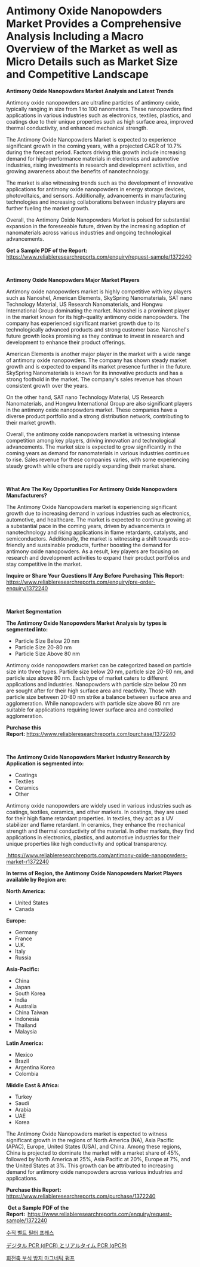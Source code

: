 <p><h1>Antimony Oxide Nanopowders Market Provides a Comprehensive Analysis Including a Macro Overview of the Market as well as Micro Details such as Market Size and Competitive Landscape</h1></p><p><strong>Antimony Oxide Nanopowders Market Analysis and Latest Trends</strong></p>
<p><p>Antimony oxide nanopowders are ultrafine particles of antimony oxide, typically ranging in size from 1 to 100 nanometers. These nanopowders find applications in various industries such as electronics, textiles, plastics, and coatings due to their unique properties such as high surface area, improved thermal conductivity, and enhanced mechanical strength.</p><p>The Antimony Oxide Nanopowders Market is expected to experience significant growth in the coming years, with a projected CAGR of 10.7% during the forecast period. Factors driving this growth include increasing demand for high-performance materials in electronics and automotive industries, rising investments in research and development activities, and growing awareness about the benefits of nanotechnology.</p><p>The market is also witnessing trends such as the development of innovative applications for antimony oxide nanopowders in energy storage devices, photovoltaics, and sensors. Additionally, advancements in manufacturing technologies and increasing collaborations between industry players are further fueling the market growth.</p><p>Overall, the Antimony Oxide Nanopowders Market is poised for substantial expansion in the foreseeable future, driven by the increasing adoption of nanomaterials across various industries and ongoing technological advancements.</p></p>
<p><strong>Get a Sample PDF of the Report:&nbsp;</strong> <a href="https://www.reliableresearchreports.com/enquiry/request-sample/1372240">https://www.reliableresearchreports.com/enquiry/request-sample/1372240</a></p>
<p>&nbsp;</p>
<p><strong>Antimony Oxide Nanopowders Major Market Players</strong></p>
<p><p>Antimony oxide nanopowders market is highly competitive with key players such as Nanoshel, American Elements, SkySpring Nanomaterials, SAT nano Technology Material, US Research Nanomaterials, and Hongwu International Group dominating the market. Nanoshel is a prominent player in the market known for its high-quality antimony oxide nanopowders. The company has experienced significant market growth due to its technologically advanced products and strong customer base. Nanoshel's future growth looks promising as they continue to invest in research and development to enhance their product offerings.</p><p>American Elements is another major player in the market with a wide range of antimony oxide nanopowders. The company has shown steady market growth and is expected to expand its market presence further in the future. SkySpring Nanomaterials is known for its innovative products and has a strong foothold in the market. The company's sales revenue has shown consistent growth over the years.</p><p>On the other hand, SAT nano Technology Material, US Research Nanomaterials, and Hongwu International Group are also significant players in the antimony oxide nanopowders market. These companies have a diverse product portfolio and a strong distribution network, contributing to their market growth.</p><p>Overall, the antimony oxide nanopowders market is witnessing intense competition among key players, driving innovation and technological advancements. The market size is expected to grow significantly in the coming years as demand for nanomaterials in various industries continues to rise. Sales revenue for these companies varies, with some experiencing steady growth while others are rapidly expanding their market share.</p></p>
<p>&nbsp;</p>
<p><strong>What Are The Key Opportunities For Antimony Oxide Nanopowders Manufacturers?</strong></p>
<p><p>The Antimony Oxide Nanopowders market is experiencing significant growth due to increasing demand in various industries such as electronics, automotive, and healthcare. The market is expected to continue growing at a substantial pace in the coming years, driven by advancements in nanotechnology and rising applications in flame retardants, catalysts, and semiconductors. Additionally, the market is witnessing a shift towards eco-friendly and sustainable products, further boosting the demand for antimony oxide nanopowders. As a result, key players are focusing on research and development activities to expand their product portfolios and stay competitive in the market.</p></p>
<p><strong>Inquire or Share Your Questions If Any Before Purchasing This Report:</strong> <a href="https://www.reliableresearchreports.com/enquiry/pre-order-enquiry/1372240">https://www.reliableresearchreports.com/enquiry/pre-order-enquiry/1372240</a></p>
<p>&nbsp;</p>
<p><strong>Market Segmentation</strong></p>
<p><strong>The Antimony Oxide Nanopowders Market Analysis by types is segmented into:</strong></p>
<p><ul><li>Particle Size Below 20 nm</li><li>Particle Size 20-80 nm</li><li>Particle Size Above 80 nm</li></ul></p>
<p><p>Antimony oxide nanopowders market can be categorized based on particle size into three types. Particle size below 20 nm, particle size 20-80 nm, and particle size above 80 nm. Each type of market caters to different applications and industries. Nanopowders with particle size below 20 nm are sought after for their high surface area and reactivity. Those with particle size between 20-80 nm strike a balance between surface area and agglomeration. While nanopowders with particle size above 80 nm are suitable for applications requiring lower surface area and controlled agglomeration.</p></p>
<p><strong>Purchase this Report:&nbsp;</strong><a href="https://www.reliableresearchreports.com/purchase/1372240">https://www.reliableresearchreports.com/purchase/1372240</a></p>
<p>&nbsp;</p>
<p><strong>The Antimony Oxide Nanopowders Market Industry Research by Application is segmented into:</strong></p>
<p><ul><li>Coatings</li><li>Textiles</li><li>Ceramics</li><li>Other</li></ul></p>
<p><p>Antimony oxide nanopowders are widely used in various industries such as coatings, textiles, ceramics, and other markets. In coatings, they are used for their high flame retardant properties. In textiles, they act as a UV stabilizer and flame retardant. In ceramics, they enhance the mechanical strength and thermal conductivity of the material. In other markets, they find applications in electronics, plastics, and automotive industries for their unique properties like high conductivity and optical transparency.</p></p>
<p><a href="https://www.reliableresearchreports.com/antimony-oxide-nanopowders-market-r1372240">&nbsp;https://www.reliableresearchreports.com/antimony-oxide-nanopowders-market-r1372240</a></p>
<p><strong>In terms of Region, the Antimony Oxide Nanopowders Market Players available by Region are:</strong></p>
<p>
    <p> <strong> North America: </strong>
        <ul>
            <li>United States</li>
            <li>Canada</li>
        </ul>
        </p> 
    <p> <strong> Europe: </strong>
        <ul>
            <li>Germany</li>
            <li>France</li>
            <li>U.K.</li>
            <li>Italy</li>
            <li>Russia</li>
        </ul>
        </p> 
    <p> <strong> Asia-Pacific: </strong>
        <ul>
            <li>China</li>
            <li>Japan</li>
            <li>South Korea</li>
            <li>India</li>
            <li>Australia</li>
            <li>China Taiwan</li>
            <li>Indonesia</li>
            <li>Thailand</li>
            <li>Malaysia</li>
        </ul>
        </p> 
    <p> <strong> Latin America: </strong>
        <ul>
            <li>Mexico</li>
            <li>Brazil</li>
            <li>Argentina Korea</li>
            <li>Colombia</li>
        </ul>
        </p> 
    <p> <strong> Middle East & Africa: </strong>
        <ul>
            <li>Turkey</li>
            <li>Saudi</li>
            <li>Arabia</li>
            <li>UAE</li>
            <li>Korea</li>
        </ul>
    </p>
    </p>
<p><p>The Antimony Oxide Nanopowders market is expected to witness significant growth in the regions of North America (NA), Asia Pacific (APAC), Europe, United States (USA), and China. Among these regions, China is projected to dominate the market with a market share of 45%, followed by North America at 25%, Asia Pacific at 20%, Europe at 7%, and the United States at 3%. This growth can be attributed to increasing demand for antimony oxide nanopowders across various industries and applications.</p></p>
<p><strong>Purchase this Report: </strong><a href="https://www.reliableresearchreports.com/purchase/1372240">https://www.reliableresearchreports.com/purchase/1372240</a></p>
<p>&nbsp;<strong>Get a Sample PDF of the Report:&nbsp;&nbsp;</strong><a href="https://www.reliableresearchreports.com/enquiry/request-sample/1372240">https://www.reliableresearchreports.com/enquiry/request-sample/1372240</a></p>
<p><strong></strong></p>
<p><p><a href="https://medium.com/@kylevasquez266/%EC%88%98%EC%A7%81-%EB%B2%A8%ED%8A%B8-%ED%95%84%ED%84%B0-%ED%94%84%EB%A0%88%EC%8A%A4-%EC%8B%9C%EC%9E%A5-2031%EB%85%84%EA%B9%8C%EC%A7%80%EC%9D%98-%EB%8F%99%ED%96%A5-%EC%98%88%EC%B8%A1-%EB%B0%8F-%EA%B2%BD%EC%9F%81-%EB%B6%84%EC%84%9D-ae8d36928a50">수직 벨트 필터 프레스</a></p><p><a href="https://medium.com/@dixiegrimes2023/%E3%83%87%E3%82%B8%E3%82%BF%E3%83%ABpcr-dpcr-%E3%81%8A%E3%82%88%E3%81%B3%E3%83%AA%E3%82%A2%E3%83%AB%E3%82%BF%E3%82%A4%E3%83%A0pcr-qpcr-%E5%B8%82%E5%A0%B4%E3%81%AE%E3%83%88%E3%83%AC%E3%83%B3%E3%83%89%E3%81%A8%E5%B8%82%E5%A0%B4%E5%88%86%E6%9E%90%E3%81%AF-2024%E5%B9%B4%E3%81%8B%E3%82%892031%E5%B9%B4%E3%81%BE%E3%81%A7%E3%81%AE%E4%BA%88%E6%B8%AC%E3%81%95%E3%82%8C%E3%81%BE%E3%81%99-e2869b4e66c6">デジタル PCR (dPCR) とリアルタイム PCR (qPCR)</a></p><p><a href="https://medium.com/@darrickdibbert2022/%ED%9A%8C%EC%A0%84%EC%B6%95-%EB%82%B4%EC%8B%9D-%EC%9E%90%EA%B8%B0-%ED%8E%8C%ED%94%84-%EC%8B%9C%EC%9E%A5-%EA%B7%9C%EB%AA%A8-%EC%8B%9C%EC%9E%A5-%EC%A0%84%EB%A7%9D-%EB%B0%8F-%EC%8B%9C%EC%9E%A5-%EC%98%88%EC%B8%A1-2024%EB%85%84%EB%B6%80%ED%84%B0-2031%EB%85%84%EA%B9%8C%EC%A7%80-2c44491aa828">회전축 부식 방지 마그네틱 펌프</a></p></p>